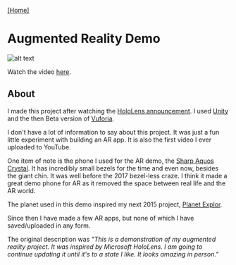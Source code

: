 [[Home]](https://orange.haus)

# Augmented Reality Demo

![alt text](https://orange.haus/augmentedrealitydemo/ardemo.jpg "Picture of AR Demo")

Watch the video [here](https://www.youtube.com/watch?v=fT6w6jj_5UI).

## About
I made this project after watching the [HoloLens announcement](https://www.youtube.com/watch?v=FbhVCZKVOqE). I used [Unity](https://unity3d.com) and the then Beta version of [Vuforia](https://vuforia.com).

I don't have a lot of information to say about this project. It was just a fun little experiment with building an AR app. It is also the first video I ever uploaded to YouTube.

One item of note is the phone I used for the AR demo, the [Sharp Aquos Crystal](https://www.sharpusa.com/ForHome/Mobile/Models/AQUOSCRYSTAL-306SH.aspx). It has incredibly small bezels for the time and even now, besides the giant chin. It was well before the 2017 bezel-less craze. I think it made a great demo phone for AR as it removed the space between real life and the AR world.

The planet used in this demo inspired my next 2015 project, [Planet Explor](https://orange.haus/planetexplor).

Since then I have made a few AR apps, but none of which I have saved/uploaded in any form.

The original description was *"This is a demonstration of my augmented reality project. It was inspired by Microsoft HoloLens. I am going to continue updating it until it's to a state I like. It looks amazing in person."*